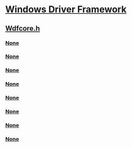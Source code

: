 # [Windows Driver Framework](../_wdf/index.md)
## [Wdfcore.h](index.md)
### [None](../wdfcore/nf-wdfcore-wdf_abs_timeout_in_ms.md)
### [None](../wdfcore/nf-wdfcore-wdf_abs_timeout_in_sec.md)
### [None](../wdfcore/nf-wdfcore-wdf_abs_timeout_in_us.md)
### [None](../wdfcore/nf-wdfcore-wdf_align_size_down.md)
### [None](../wdfcore/nf-wdfcore-wdf_align_size_up.md)
### [None](../wdfcore/nf-wdfcore-wdf_rel_timeout_in_ms.md)
### [None](../wdfcore/nf-wdfcore-wdf_rel_timeout_in_sec.md)
### [None](../wdfcore/nf-wdfcore-wdf_rel_timeout_in_us.md)
